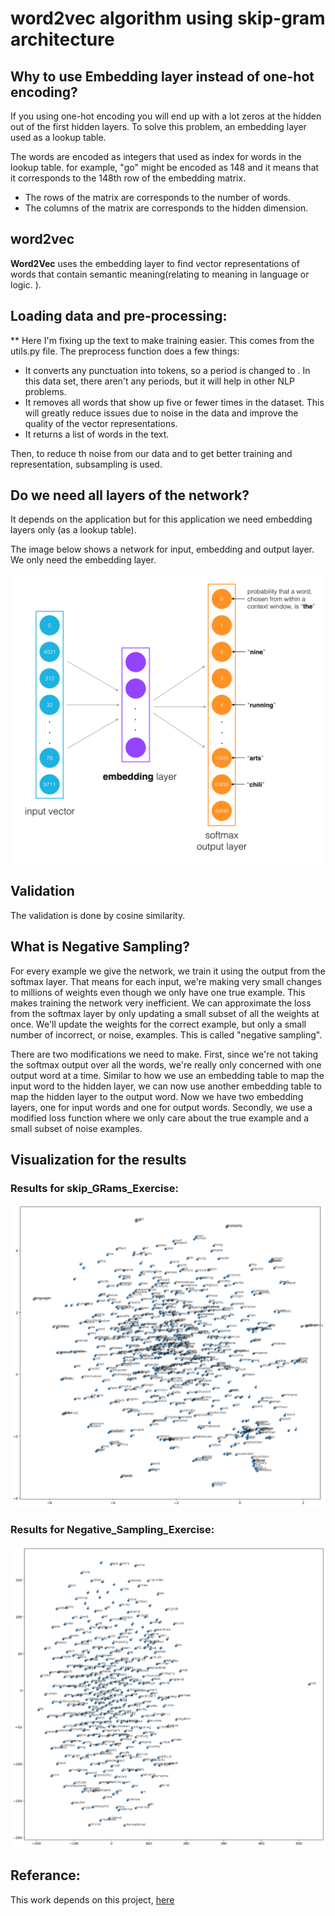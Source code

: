 # word2vec algorithm using skip-gram architecture

## Why to use Embedding layer instead of one-hot encoding?

If you using one-hot encoding you will end up with a lot zeros at the hidden out of the first hidden layers. 
To solve this problem, an embedding layer used as a lookup table.

The words are encoded as integers that used as index for words in the lookup table. for example, "go" might be encoded as 148
and it means that it corresponds to the 148th row of the embedding matrix.

- The rows of the matrix are corresponds to the number of words.
- The columns of the matrix are corresponds to the hidden dimension.

## word2vec

**Word2Vec** uses the embedding layer to find vector representations of words that contain semantic meaning(relating to meaning in language or logic.
).

## Loading data and pre-processing:


** Here I'm fixing up the text to make training easier. This comes from the utils.py file. The preprocess function does a few things:

- It converts any punctuation into tokens, so a period is changed to <PERIOD>. In this data set, there aren't any periods, but it will help in other NLP problems.
- It removes all words that show up five or fewer times in the dataset. This will greatly reduce issues due to noise in the data and improve the quality of the vector representations.
- It returns a list of words in the text.

Then, to reduce th noise from our data and to get better training and representation, subsampling is used.

  
## Do we need all layers of the network?
  
It depends on the application but for this application we need embedding layers only (as a lookup table).
 
The image below shows a network for input, embedding and output layer. We only need the embedding layer.
  
![a](https://github.com/MuhammadAlBarham/word2vec-embeddings/blob/9f2d9e83896630355afb0af992abaaab8122f71c/assets/skip_gram_arch.png)
  
 
 ## Validation
  
  The validation is done by cosine similarity.
 
## What is Negative Sampling?
  
For every example we give the network, we train it using the output from the softmax layer. That means for each input, we're making very small changes to millions of weights even though we only have one true example. This makes training the network very inefficient. We can approximate the loss from the softmax layer by only updating a small subset of all the weights at once. We'll update the weights for the correct example, but only a small number of incorrect, or noise, examples. This is called "negative sampling".

There are two modifications we need to make. First, since we're not taking the softmax output over all the words, we're really only concerned with one output word at a time. Similar to how we use an embedding table to map the input word to the hidden layer, we can now use another embedding table to map the hidden layer to the output word. Now we have two embedding layers, one for input words and one for output words. Secondly, we use a modified loss function where we only care about the true example and a small subset of noise examples.
  
 ## Visualization for the results
  
 ### Results for skip_GRams_Exercise:
  
![](https://github.com/MuhammadAlBarham/word2vec-embeddings/blob/7ac7db3f5b1f520de1de43c4d5d75a9fc082c2dc/assets/SG_img.png)
  

### Results for Negative_Sampling_Exercise:
 
![](https://github.com/MuhammadAlBarham/word2vec-embeddings/blob/7ac7db3f5b1f520de1de43c4d5d75a9fc082c2dc/assets/NS_img.png)
  
  
 ## Referance: 
  
  This work depends on this project, [here](https://github.com/udacity/deep-learning-v2-pytorch/tree/master/word2vec-embeddings)
